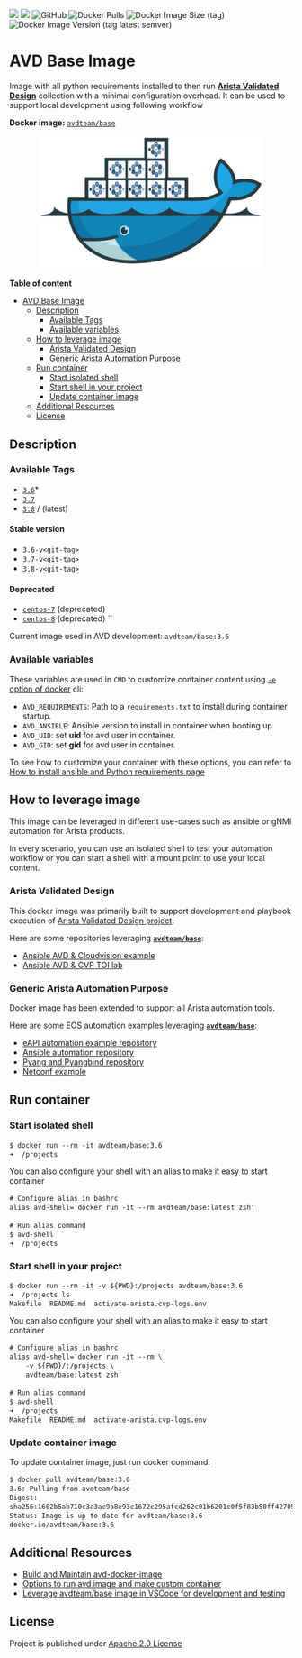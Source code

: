 ![](https://img.shields.io/badge/Arista-CVP%20Automation-blue)  ![](https://img.shields.io/badge/Arista-EOS%20Automation-blue) ![GitHub](https://img.shields.io/github/license/arista-netdevops-community/docker-avd-base) ![Docker Pulls](https://img.shields.io/docker/pulls/avdteam/base) ![Docker Image Size (tag)](https://img.shields.io/docker/image-size/avdteam/base/latest) ![Docker Image Version (tag latest semver)](https://img.shields.io/docker/v/avdteam/base/latest)
# AVD Base Image

Image with all python requirements installed to then run [__Arista Validated Design__](https://github.com/aristanetworks/ansible-avd) collection with a minimal configuration overhead. It can be used to support local development using following workflow

__Docker image:__ [`avdteam/base`](https://hub.docker.com/repository/docker/avdteam/base)

<p align="center"><img src="medias/AVD%20-%20Docker%20Logo%20transparent%20bg.png" alt="Arista AVD Docker Image" width="400"/></p>

__Table of content__
- [AVD Base Image](#avd-base-image)
	- [Description](#description)
		- [Available Tags](#available-tags)
		- [Available variables](#available-variables)
	- [How to leverage image](#how-to-leverage-image)
		- [Arista Validated Design](#arista-validated-design)
		- [Generic Arista Automation Purpose](#generic-arista-automation-purpose)
	- [Run container](#run-container)
		- [Start isolated shell](#start-isolated-shell)
		- [Start shell in your project](#start-shell-in-your-project)
		- [Update container image](#update-container-image)
	- [Additional Resources](#additional-resources)
	- [License](#license)

## Description

### Available Tags

- [`3.6`](3.6/Dockerfile)*
- [`3.7`](3.7/Dockerfile)
- [`3.8`](3.8/Dockerfile) / (latest)

#### Stable version

- `3.6-v<git-tag>`
- `3.7-v<git-tag>`
- `3.8-v<git-tag>`

#### Deprecated

- [`centos-7`](centos-7/Dockerfile) (deprecated)
- [`centos-8`](centos-8/Dockerfile) (deprecated)
``

Current image used in AVD development: `avdteam/base:3.6`

### Available variables

These variables are used in `CMD` to customize container content using [`-e` option of docker](https://docs.docker.com/engine/reference/commandline/run/#set-environment-variables--e---env---env-file) cli:

- `AVD_REQUIREMENTS`: Path to a `requirements.txt` to install during container startup.
- `AVD_ANSIBLE`: Ansible version to install in container when booting up
- `AVD_UID`: set __uid__ for avd user in container.
- `AVD_GID`: set __gid__ for avd user in container.

To see how to customize your container with these options, you can refer to [How to install ansible and Python requirements page](docs/run-options.md)

## How to leverage image

This image can be leveraged in different use-cases such as ansible or gNMI automation for Arista products.

In every scenario, you can use an isolated shell to test your automation workflow or you can start a shell with a mount point to use your local content.

### Arista Validated Design

This docker image was primarily built to support development and playbook execution of [Arista Validated Design project](https://github.com/aristanetworks/ansible-avd).

Here are some repositories leveraging [__`avdteam/base`__](https://hub.docker.com/repository/docker/avdteam/base):

- [Ansible AVD & Cloudvision example](https://github.com/arista-netdevops-community/ansible-avd-cloudvision-demo)
- [Ansible AVD & CVP TOI lab](https://github.com/arista-netdevops-community/ansible-cvp-toi)

### Generic Arista Automation Purpose

Docker image has been extended to support all Arista automation tools.

Here are some EOS automation examples leveraging [__`avdteam/base`__](https://hub.docker.com/repository/docker/avdteam/base):

- [eAPI automation example repository](https://github.com/arista-netdevops-community/arista_eos_automation_with_eAPI)
- [Ansible automation repository](https://github.com/arista-netdevops-community/arista_eos_automation_with_ansible)
- [Pyang and Pyangbind repository](https://github.com/arista-netdevops-community/gnmi_demo_with_arista_eos)
- [Netconf example](https://github.com/arista-netdevops-community/arista_eos_automation_with_ncclient)

## Run container

### Start isolated shell

```shell
$ docker run --rm -it avdteam/base:3.6
➜  /projects
```

You can also configure your shell with an alias to make it easy to start container

```shell
# Configure alias in bashrc
alias avd-shell='docker run -it --rm avdteam/base:latest zsh'

# Run alias command
$ avd-shell
➜  /projects
```

### Start shell in your project

```shell
$ docker run --rm -it -v ${PWD}:/projects avdteam/base:3.6
➜  /projects ls
Makefile  README.md  activate-arista.cvp-logs.env
```

You can also configure your shell with an alias to make it easy to start container

```shell
# Configure alias in bashrc
alias avd-shell='docker run -it --rm \
	-v ${PWD}/:/projects \
	avdteam/base:latest zsh'

# Run alias command
$ avd-shell
➜  /projects
Makefile  README.md  activate-arista.cvp-logs.env
```

### Update container image

To update container image, just run docker command:

```shell
$ docker pull avdteam/base:3.6
3.6: Pulling from avdteam/base
Digest: sha256:1602b5ab710c3a3ac9a8e93c1672c295afcd262c01b6201c0f5f83b50ff42705
Status: Image is up to date for avdteam/base:3.6
docker.io/avdteam/base:3.6
```

## Additional Resources

- [Build and Maintain avd-docker-image](docs/image-info.md)
- [Options to run avd image and make custom container](docs/run-options.md)
- [Leverage avdteam/base image in VSCode for development and testing](docs/avd-vscode-docker.md)

## License

Project is published under [Apache 2.0 License](./LICENSE)
